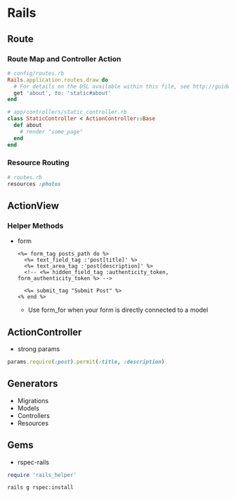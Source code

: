 # Rails
## Route
### Route Map and Controller Action
```ruby
# config/routes.rb
Rails.application.routes.draw do
  # For details on the DSL available within this file, see http://guides.rubyonrails.org/routing.html
  get 'about', to: 'static#about'
end

# app/controllers/static_controller.rb
class StaticController < ActionController::Base
  def about
    # render "some_page"
  end
end
```
### Resource Routing
```ruby
# routes.rb
resources :photos
```

## ActionView
### Helper Methods
- form
    ```erb
    <%= form_tag posts_path do %>
      <%= text_field_tag :'post[title]' %>
      <%= text_area_tag :'post[description]' %>
      <!-- <%= hidden_field_tag :authenticity_token, form_authenticity_token %> -->
    
      <%= submit_tag "Submit Post" %>
    <% end %>
    ```
    - Use form_for when your form is directly connected to a model

## ActionController
- strong params
```ruby
params.require(:post).permit(:title, :description)
```

## Generators
- Migrations
- Models
- Controllers
- Resources

## Gems
- rspec-rails
```ruby
require 'rails_helper'
```
```bash
rails g rspec:install
```